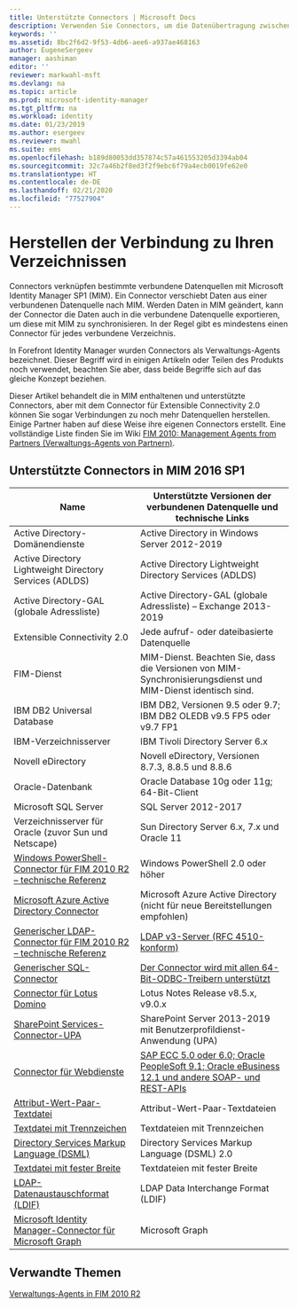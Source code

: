 ```yaml
---
title: Unterstützte Connectors | Microsoft Docs
description: Verwenden Sie Connectors, um die Datenübertragung zwischen MIM und Ihren verknüpften Datenquellen zu verwalten.
keywords: ''
ms.assetid: 8bc2f6d2-9f53-4db6-aee6-a937ae468163
author: EugeneSergeev
manager: aashiman
editor: ''
reviewer: markwahl-msft
ms.devlang: na
ms.topic: article
ms.prod: microsoft-identity-manager
ms.tgt_pltfrm: na
ms.workload: identity
ms.date: 01/23/2019
ms.author: esergeev
ms.reviewer: mwahl
ms.suite: ems
ms.openlocfilehash: b189d80053dd357874c57a461553205d3394ab04
ms.sourcegitcommit: 32c7a46b2f8ed3f2f9ebc6f79a4ecb0019fe62e0
ms.translationtype: HT
ms.contentlocale: de-DE
ms.lasthandoff: 02/21/2020
ms.locfileid: "77527904"
---
```

# <a name="connect-to-your-directories"></a>Herstellen der Verbindung zu Ihren Verzeichnissen

Connectors verknüpfen bestimmte verbundene Datenquellen mit Microsoft Identity Manager SP1 (MIM). Ein Connector verschiebt Daten aus einer verbundenen Datenquelle nach MIM. Werden Daten in MIM geändert, kann der Connector die Daten auch in die verbundene Datenquelle exportieren, um diese mit MIM zu synchronisieren. In der Regel gibt es mindestens einen Connector für jedes verbundene Verzeichnis.

In Forefront Identity Manager wurden Connectors als Verwaltungs-Agents bezeichnet. Dieser Begriff wird in einigen Artikeln oder Teilen des Produkts noch verwendet, beachten Sie aber, dass beide Begriffe sich auf das gleiche Konzept beziehen.

Dieser Artikel behandelt die in MIM enthaltenen und unterstützte Connectors, aber mit dem Connector für Extensible Connectivity 2.0 können Sie sogar Verbindungen zu noch mehr Datenquellen herstellen. Einige Partner haben auf diese Weise ihre eigenen Connectors erstellt. Eine vollständige Liste finden Sie im Wiki [FIM 2010: Management Agents from Partners (Verwaltungs-Agents von Partnern)](https://social.technet.microsoft.com/wiki/contents/articles/1589.fim-2010-management-agents-from-partners.aspx).

## <a name="supported-connectors-in-mim-2016-sp1"></a>Unterstützte Connectors in MIM 2016 SP1

| Name | Unterstützte Versionen der verbundenen Datenquelle und technische Links |
| ---- | ----------------------------------------------- |
| Active Directory-Domänendienste | Active Directory in Windows Server 2012-2019 |
| Active Directory Lightweight Directory Services (ADLDS) | Active Directory Lightweight Directory Services (ADLDS) |
| Active Directory-GAL (globale Adressliste) | Active Directory-GAL (globale Adressliste) – Exchange 2013-2019 |
| Extensible Connectivity 2.0 | Jede aufruf- oder dateibasierte Datenquelle |
| FIM-Dienst | MIM-Dienst. Beachten Sie, dass die Versionen von MIM-Synchronisierungsdienst und MIM-Dienst identisch sind. |
| IBM DB2 Universal Database | IBM DB2, Versionen 9.5 oder 9.7; IBM DB2 OLEDB v9.5 FP5 oder v9.7 FP1 |
| IBM-Verzeichnisserver | IBM Tivoli Directory Server 6.x |
| Novell eDirectory | Novell eDirectory, Versionen 8.7.3, 8.8.5 und 8.8.6 |
| Oracle-Datenbank | Oracle Database 10g oder 11g; 64-Bit-Client |
| Microsoft SQL Server | SQL Server 2012-2017 |
| Verzeichnisserver für Oracle (zuvor Sun und Netscape) | Sun Directory Server 6.x, 7.x und Oracle 11 |
| [Windows PowerShell-Connector für FIM 2010 R2 – technische Referenz](https://msdn.microsoft.com/library/dn640417.aspx) | Windows PowerShell 2.0 oder höher |
| [Microsoft Azure Active Directory Connector](https://msdn.microsoft.com/library/dn511001.aspx) | Microsoft Azure Active Directory (nicht für neue Bereitstellungen empfohlen) |
| [Generischer LDAP-Connector für FIM 2010 R2 – technische Referenz](https://msdn.microsoft.com/library/dn510997.aspx) | [LDAP v3-Server (RFC 4510-konform)](reference/microsoft-identity-manager-2016-connector-genericldap.md#overview-of-the-generic-ldap-connector) |
| [Generischer SQL-Connector](reference/microsoft-identity-manager-2016-connector-genericsql.md) | [Der Connector wird mit allen 64-Bit-ODBC-Treibern unterstützt](reference/microsoft-identity-manager-2016-connector-genericsql.md#overview-of-the-generic-sql-connector) |
| [Connector für Lotus Domino](https://msdn.microsoft.com/library/hh859750.aspx) | Lotus Notes Release v8.5.x, v9.0.x |
| [SharePoint Services-Connector-UPA](https://msdn.microsoft.com/library/dn511003.aspx) | SharePoint Server 2013-2019 mit Benutzerprofildienst-Anwendung (UPA) |
| [Connector für Webdienste](https://www.microsoft.com/en-us/download/details.aspx?id=51495) | [SAP ECC 5.0 oder 6.0; Oracle PeopleSoft 9.1; Oracle eBusiness 12.1 und andere SOAP- und REST-APIs](https://docs.microsoft.com/microsoft-identity-manager/reference/microsoft-identity-manager-2016-ma-ws) |
| [Attribut-Wert-Paar-Textdatei](https://technet.microsoft.com/library/cc708644(v=ws.10).aspx) | Attribut-Wert-Paar-Textdateien |
| [Textdatei mit Trennzeichen](https://technet.microsoft.com/library/cc720612(v=ws.10).aspx) | Textdateien mit Trennzeichen |
| [Directory Services Markup Language (DSML)](https://technet.microsoft.com/library/cc720660(v=ws.10).aspx) | Directory Services Markup Language (DSML) 2.0 |
| [Textdatei mit fester Breite](https://technet.microsoft.com/library/cc720633(v=ws.10).aspx) | Textdateien mit fester Breite |
| [LDAP-Datenaustauschformat (LDIF)](https://technet.microsoft.com/library/cc708662(v=ws.10).aspx) | LDAP Data Interchange Format (LDIF) |
| [Microsoft Identity Manager-Connector für Microsoft Graph](microsoft-identity-manager-2016-connector-graph.md) | Microsoft Graph |

## <a name="related-topics"></a>Verwandte Themen

[Verwaltungs-Agents in FIM 2010 R2](https://technet.microsoft.com/library/jj133885.aspx)
